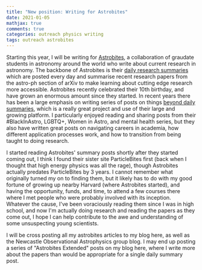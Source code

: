 ```yaml
---
title: "New position: Writing for Astrobites"
date: 2021-01-05
mathjax: true
comments: true
categories: outreach physics writing
tags: outreach astrobites
---
```


Starting this year, I will be writing for [Astrobites](https://astrobites.org), a collaboration of graudate students in astronomy around the world who write about current research in astronomy. The backbone of Astrobites is their [daily research summaries](https://astrobites.org/category/daily-paper-summaries/) which are posted every day and summarise recent research papers from the astro-ph section of arXiv to make learning about cutting edge research more accessible. Astrobites recently celebrated their 10th birthday, and have grown an enormous amount since they started. In recent years there has been a large emphasis on writing series of posts on things [beyond daily summaries](https://astrobites.org/beyond-astro-ph-library/), which is a really great project and use of their large and growing platform. I particularly enjoyed reading and sharing posts from their #BlackInAstro, LGBTQ+, Women in Astro, and mental health series, but they also have written great posts on navigating careers in academia, how different application processes work, and how to transition from being taught to doing research.

I started reading Astrobites' summary posts shortly after they started coming out, I think I found their sister site ParticleBites first (back when I thought that high energy physics was all the rage), though Astrobites actually predates ParticleBites by 3 years. I cannot remember what originally turned my on to finding them, but it likely has to do with my good fortune of growing up nearby Harvard (where Astrobites started), and having the opportunity, funds, and time, to attend a few courses there where I met people who were probably involved with its inception. Whatever the cause, I've been voraciously reading them since I was in high school, and now I'm actually doing research and reading the papers as they come out, I hope I can help contribute to the awe and understanding of some unsuspecting young scientists.

I will be cross posting all my astrobites articles to my blog here, as well as the Newcastle Observational Astrophysics group blog. I may end up posting a series of "Astrobites Extended" posts on my blog here, where I write more about the papers than would be appropriate for a single daily summary post.
